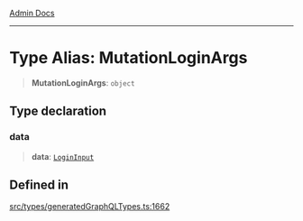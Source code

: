 [Admin Docs](/)

***

# Type Alias: MutationLoginArgs

> **MutationLoginArgs**: `object`

## Type declaration

### data

> **data**: [`LoginInput`](LoginInput.md)

## Defined in

[src/types/generatedGraphQLTypes.ts:1662](https://github.com/Suyash878/talawa-api/blob/cfd688207611ba245c99edd8dbaccb2cdbf6a043/src/types/generatedGraphQLTypes.ts#L1662)
